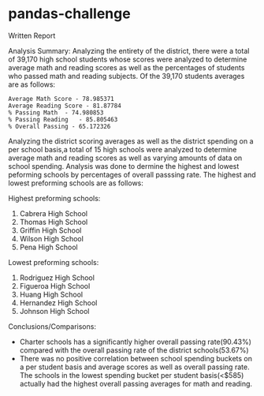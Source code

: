 # pandas-challenge

Written Report

  Analysis Summary:
    Analyzing the entirety of the district, there were a total of 39,170 high school students whose scores were analyzed to determine average math and reading scores as well as the percentages of students who passed math and reading subjects. Of the 39,170 students averages are as follows:
    
    Average Math Score - 78.985371	
    Average Reading Score - 81.87784
    % Passing Math	- 74.980853
    % Passing Reading	- 85.805463
    % Overall Passing - 65.172326

Analyzing the district scoring averages as well as the district spending on a per school basis,a total of 15 high schools were analyzed to determine average math and reading scores as well as varying amounts of data on school spending. Analysis was done to dermine the highest and lowest peforming schools by percentages of overall passsing rate. The highest and lowest preforming schools are as follows:

Highest preforming schools:
1. Cabrera High School	
2. Thomas High School	
3. Griffin High School	
4. Wilson High School	
5. Pena High School	

Lowest preforming schools:
1. Rodriguez High School	
2. Figueroa High School	
3. Huang High School	
4. Hernandez High School	
5. Johnson High School	


  Conclusions/Comparisons:
  - Charter schools has a significantly higher overall passing rate(90.43%) compared with the overall passing rate of the district schools(53.67%)
  - There was no positive correlation between school spending buckets on a per student basis and average scores as well as overall passing rate. The schools in the lowest spending bucket per student basis(<$585) actually had the highest overall passing averages for math and reading.
